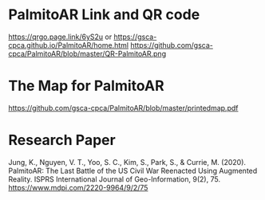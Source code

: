 # PalmitoAR Link and QR code
https://qrgo.page.link/6yS2u or https://gsca-cpca.github.io/PalmitoAR/home.html
https://github.com/gsca-cpca/PalmitoAR/blob/master/QR-PalmitoAR.png

# The Map for PalmitoAR
https://github.com/gsca-cpca/PalmitoAR/blob/master/printedmap.pdf

# Research Paper

Jung, K., Nguyen, V. T., Yoo, S. C., Kim, S., Park, S., & Currie, M. (2020). PalmitoAR: The Last Battle of the US Civil War Reenacted Using Augmented Reality. ISPRS International Journal of Geo-Information, 9(2), 75.
https://www.mdpi.com/2220-9964/9/2/75
